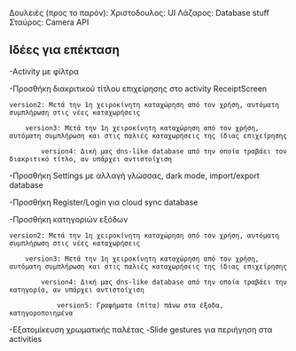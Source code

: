 Δουλειές (προς το παρόν):
Χριστοδουλος: UI
Λάζαρος: Database stuff
Σταύρος: Camera API

Ιδέες για επέκταση
------------------
-Activity με φίλτρα

-Προσθήκη διακριτικού τίτλου επιχείρησης στο activity ReceiptScreen

	version2: Μετά την 1η χειροκίνητη καταχώρηση από τον χρήση, αυτόματη συμπλήρωση στις νέες καταχωρήσεις
	
		version3: Μετά την 1η χειροκίνητη καταχώρηση από τον χρήση, αυτόματη συμπλήρωση και στις παλιές καταχωρήσεις της ίδιας επιχείρησης
		
			version4: Δική μας dns-like database από την οποία τραβάει τον διακριτικό τίτλο, αν υπάρχει αντιστοίχιση

-Προσθήκη Settings με αλλαγή γλώσσας, dark mode, import/export database

-Προσθήκη Register/Login για cloud sync database

-Προσθήκη κατηγοριών εξόδων

	version2: Μετά την 1η χειροκίνητη καταχώρηση από τον χρήση, αυτόματη συμπλήρωση στις νέες καταχωρήσεις
	
		version3: Μετά την 1η χειροκίνητη καταχώρηση από τον χρήση, αυτόματη συμπλήρωση και στις παλιές καταχωρήσεις της ίδιας επιχείρησης
		
			version4: Δική μας dns-like database από την οποία τραβάει την κατηγορία, αν υπάρχει αντιστοίχιση
			
				version5: Γραφήματα (πίτα) πάνω στα έξοδα, κατηγοροποιημένα

-Εξατομίκευση χρωματικής παλέτας
-Slide gestures για περιήγηση στα activities
